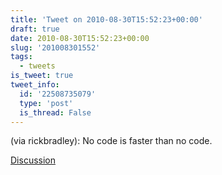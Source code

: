 ```yaml
---
title: 'Tweet on 2010-08-30T15:52:23+00:00'
draft: true
date: 2010-08-30T15:52:23+00:00
slug: '201008301552'
tags:
  - tweets
is_tweet: true
tweet_info:
  id: '22508735079'
  type: 'post'
  is_thread: False
---
```




(via rickbradley): No code is faster than no code.

[Discussion](https://x.com/sytelus/status/22508735079)
